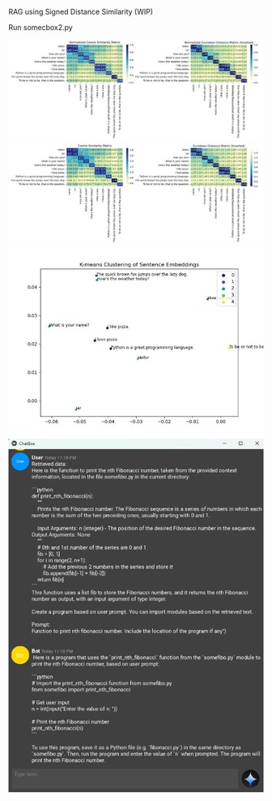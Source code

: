 RAG using Signed Distance Similarity (WIP)

Run somecbox2.py


![alt text](https://github.com/sprites20/Sprites-RAG-Project/blob/main/Scaled%20Embedding%20Similarity%20Matrix%20(Normalized).jpg?raw=true)
![alt text](https://github.com/sprites20/Sprites-RAG-Project/blob/main/Scaled%20Embedding%20Similarity%20Matrix.jpg?raw=true)
![alt text](https://github.com/sprites20/Sprites-RAG-Project/blob/main/KMeans%20Clustering.jpg)
![alt text](https://github.com/sprites20/Sprites-RAG-Project/blob/main/UI.png)
